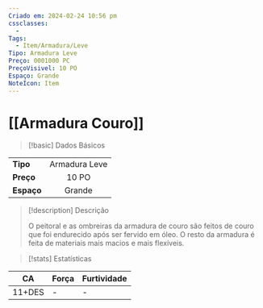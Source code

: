 ```yaml
---
Criado em: 2024-02-24 10:56 pm
cssclasses:
  - 
Tags:
  - Item/Armadura/Leve
Tipo: Armadura Leve
Preço: 0001000 PC
PreçoVisivel: 10 PO
Espaço: Grande
NoteIcon: Item
---
```

# [[Armadura Couro]]

> [!basic] Dados Básicos
> 
|            |     |
| ---------- |:---:|
| **Tipo**   | Armadura Leve    |
| **Preço**  |  10 PO   |
| **Espaço** |  Grande  |
>
 
> [!description] Descrição
> 
> O peitoral e as ombreiras da armadura de couro são feitos de couro que foi endurecido após ser fervido em óleo. O resto da armadura é feita de materiais mais macios e mais flexíveis. 

> [!stats] Estatísticas
>
| CA     | Força | Furtividade |
| ------ | ----- | ----------- |
| 11+DES | -     | - |

